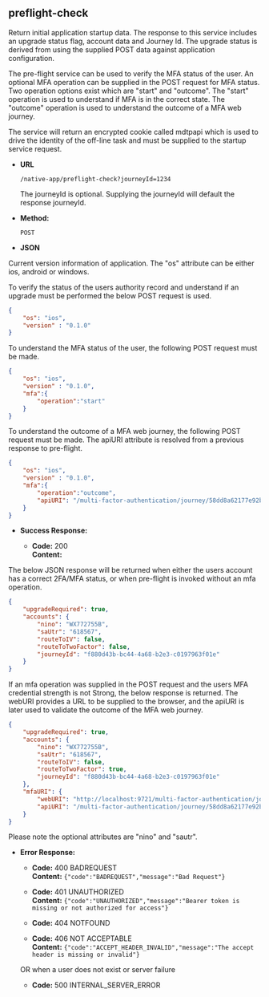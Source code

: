 preflight-check
----
  Return initial application startup data. The response to this service includes an upgrade status flag, account data and Journey Id. The upgrade status is derived from using the supplied POST data against application configuration.

  The pre-flight service can be used to verify the MFA status of the user. An optional MFA operation can be supplied in the POST request for MFA status. Two operation options exist which are "start" and "outcome". The
  "start" operation is used to understand if MFA is in the correct state. The "outcome" operation is used to understand the outcome of a MFA web journey.

  The service will return an encrypted cookie called mdtpapi which is used to drive the identity of the off-line task and must be supplied to the startup service request.

  
* **URL**

  `/native-app/preflight-check?journeyId=1234`

    The journeyId is optional. Supplying the journeyId will default the response journeyId.

* **Method:**
  
  `POST`
  
*  **JSON**

Current version information of application. The "os" attribute can be either ios, android or windows.


To verify the status of the users authority record and understand if an upgrade must be performed the below POST request is used.

```json
{
    "os": "ios",
    "version" : "0.1.0"
}
```

To understand the MFA status of the user, the following POST request must be made.

```json
{
    "os": "ios",
    "version" : "0.1.0",
    "mfa":{
  	    "operation":"start"
    }
}
```

To understand the outcome of a MFA web journey, the following POST request must be made. The apiURI attribute is resolved from a previous response to pre-flight.

```json
{
    "os": "ios",
    "version" : "0.1.0",
    "mfa":{
  	    "operation":"outcome",
        "apiURI": "/multi-factor-authentication/journey/58dd8a62177e92b102a45165?origin=NGC"
    }
}
```

* **Success Response:**

  * **Code:** 200 <br />
    **Content:** 

The below JSON response will be returned when either the users account has a correct 2FA/MFA status, or when pre-flight is invoked without an mfa operation.

```json
{
    "upgradeRequired": true,
    "accounts": {
        "nino": "WX772755B",
        "saUtr": "618567",
        "routeToIV": false,
        "routeToTwoFactor": false,
        "journeyId": "f880d43b-bc44-4a68-b2e3-c0197963f01e"
    }
}
```

If an mfa operation was supplied in the POST request and the users MFA credential strength is not Strong, the below response is returned. The webURI provides a URL
to be supplied to the browser, and the apiURI is later used to validate the outcome of the MFA web journey.

```json
{
    "upgradeRequired": true,
    "accounts": {
        "nino": "WX772755B",
        "saUtr": "618567",
        "routeToIV": false,
        "routeToTwoFactor": true,
        "journeyId": "f880d43b-bc44-4a68-b2e3-c0197963f01e"
    },
    "mfaURI": {
        "webURI": "http://localhost:9721/multi-factor-authentication/journey/58dd8a62177e92b102a45165?origin=NGC",
        "apiURI": "/multi-factor-authentication/journey/58dd8a62177e92b102a45165?origin=NGC"
    }
}
```


Please note the optional attributes are "nino" and "sautr".


* **Error Response:**

  * **Code:** 400 BADREQUEST <br />
    **Content:** `{"code":"BADREQUEST","message":"Bad Request"}`

  * **Code:** 401 UNAUTHORIZED <br/>
    **Content:** `{"code":"UNAUTHORIZED","message":"Bearer token is missing or not authorized for access"}`

  * **Code:** 404 NOTFOUND <br/>

  * **Code:** 406 NOT ACCEPTABLE <br />
    **Content:** `{"code":"ACCEPT_HEADER_INVALID","message":"The accept header is missing or invalid"}`

  OR when a user does not exist or server failure

  * **Code:** 500 INTERNAL_SERVER_ERROR <br/>



